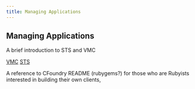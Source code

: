 ```yaml
---
title: Managing Applications
---
```


## Managing Applications

A brief introduction to STS and VMC

[VMC](vmc/index.html)
[STS](sts/index.html)

A reference to CFoundry README (rubygems?) for those who are Rubyists interested in building their own clients, 
